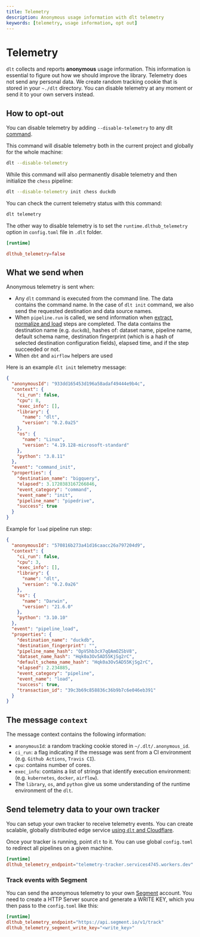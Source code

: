 ```yaml
---
title: Telemetry
description: Anonymous usage information with dlt telemetry
keywords: [telemetry, usage information, opt out]
---
```


# Telemetry

`dlt` collects and reports **anonymous** usage information. This information is essential to figure
out how we should improve the library. Telemetry does not send any personal data. We create random
tracking cookie that is stored in your `~./dlt` directory. You can disable telemetry at any moment
or send it to your own servers instead.

## How to opt-out

You can disable telemetry by adding `--disable-telemetry` to any dlt
[command](command-line-interface.md).

This command will disable telemetry both in the current project and globally for the whole machine:

```sh
dlt --disable-telemetry
```

While this command will also permanently disable telemetry and then initialize the `chess` pipeline:

```sh
dlt --disable-telemetry init chess duckdb
```

You can check the current telemetry status with this command:

```sh
dlt telemetry
```

The other way to disable telemetry is to set the `runtime.dlthub_telemetry` option in `config.toml`
file in `.dlt` folder.

```toml
[runtime]

dlthub_telemetry=false
```

## What we send when

Anonymous telemetry is sent when:

- Any `dlt` command is executed from the command line. The data contains the command name. In the
  case of `dlt init` command, we also send the requested destination and data source names.
- When `pipeline.run` is called, we send information when
  [extract, normalize and load](explainers/how-dlt-works.md) steps are completed. The data contains
  the destination name (e.g. `duckdb`), hashes of: dataset name, pipeline name, default schema name, destination fingerprint (which is a hash of selected destination configuration fields), elapsed time, and if the step succeeded or not.
- When `dbt` and `airflow` helpers are used

Here is an example `dlt init` telemetry message:

```json
{
  "anonymousId": "933dd165453d196a58adaf49444e9b4c",
  "context": {
    "ci_run": false,
    "cpu": 8,
    "exec_info": [],
    "library": {
      "name": "dlt",
      "version": "0.2.0a25"
    },
    "os": {
      "name": "Linux",
      "version": "4.19.128-microsoft-standard"
    },
    "python": "3.8.11"
  },
  "event": "command_init",
  "properties": {
    "destination_name": "bigquery",
    "elapsed": 3.1720383167266846,
    "event_category": "command",
    "event_name": "init",
    "pipeline_name": "pipedrive",
    "success": true
  }
}
```

Example for `load` pipeline run step:

```json
{
  "anonymousId": "570816b273a41d16caacc26a797204d9",
  "context": {
    "ci_run": false,
    "cpu": 3,
    "exec_info": [],
    "library": {
      "name": "dlt",
      "version": "0.2.0a26"
    },
    "os": {
      "name": "Darwin",
      "version": "21.6.0"
    },
    "python": "3.10.10"
  },
  "event": "pipeline_load",
  "properties": {
    "destination_name": "duckdb",
    "destination_fingerprint": "",
    "pipeline_name_hash": "OpVShb3cX7qQAmOZSbV8",
    "dataset_name_hash": "Hqk0a3Ov5AD55KjSg2rC",
    "default_schema_name_hash": "Hqk0a3Ov5AD55KjSg2rC",
    "elapsed": 2.234885,
    "event_category": "pipeline",
    "event_name": "load",
    "success": true,
    "transaction_id": "39c3b69c858836c36b9b7c6e046eb391"
  }
}
```

## The message `context`

The message context contains the following information:

- `anonymousId`: a random tracking cookie stored in `~/.dlt/.anonymous_id`.
- `ci_run`: a flag indicating if the message was sent from a CI environment (e.g. `Github Actions`,
  `Travis CI`).
- `cpu`: contains number of cores.
- `exec_info`: contains a list of strings that identify execution environment: (e.g. `kubernetes`,
  `docker`, `airflow`).
- The `library`, `os`, and `python` give us some understanding of the runtime environment of the
  `dlt`.

## Send telemetry data to your own tracker
You can setup your own tracker to receive telemetry events. You can create scalable, globally distributed
edge service [using `dlt` and Cloudflare](/blog/dlt-segment-migration).

Once your tracker is running, point `dlt` to it. You can use global `config.toml` to redirect all pipelines on
a given machine.

```toml
[runtime]
dlthub_telemetry_endpoint="telemetry-tracker.services4745.workers.dev"
```

### Track events with Segment

You can send the anonymous telemetry to your own [Segment](https://segment.com/)
account. You need to create a HTTP Server source and generate a WRITE KEY, which you then pass to
the `config.toml` like this:

```toml
[runtime]
dlthub_telemetry_endpoint="https://api.segment.io/v1/track"
dlthub_telemetry_segment_write_key="<write_key>"
```
